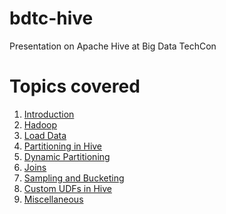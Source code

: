 bdtc-hive
=========

Presentation on Apache Hive at Big Data TechCon

Topics covered
==============

1. [Introduction](https://github.com/markgrover/bdtc-hive/blob/master/1-Introduction.md)
2. [Hadoop](https://github.com/markgrover/bdtc-hive/blob/master/2-Hadoop.md)
3. [Load Data](https://github.com/markgrover/bdtc-hive/blob/master/3-LoadData.md)
4. [Partitioning in Hive](https://github.com/markgrover/bdtc-hive/blob/master/4-Partitioning.md)
5. [Dynamic Partitioning](https://github.com/markgrover/bdtc-hive/blob/master/5-DynamicPartitioning.md)
6. [Joins](https://github.com/markgrover/bdtc-hive/blob/master/6-Joins.md)
7. [Sampling and Bucketing](https://github.com/markgrover/bdtc-hive/blob/master/7-SamplingAndBucketing.md)
8. [Custom UDFs in Hive](https://github.com/markgrover/bdtc-hive/blob/master/8-CustomUdfs.md)
9. [Miscellaneous](https://github.com/markgrover/bdtc-hive/blob/master/9-Misc.md)
